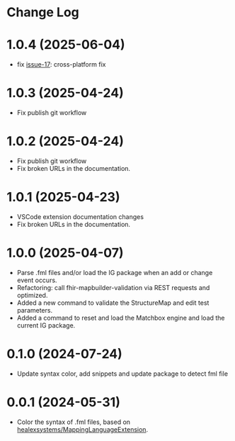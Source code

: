 # Change Log

# 1.0.4 (2025-06-04)
* fix [issue-17](https://github.com/aphp/fhir-mapbuilder/issues/17): cross-platform fix

# 1.0.3 (2025-04-24)
* Fix publish git workflow

# 1.0.2 (2025-04-24)
* Fix publish git workflow 
* Fix broken URLs in the documentation.

# 1.0.1 (2025-04-23)
* VSCode extension documentation changes
* Fix broken URLs in the documentation.

# 1.0.0 (2025-04-07)
* Parse .fml files and/or load the IG package when an add or change event occurs.
* Refactoring: call fhir-mapbuilder-validation via REST requests and optimized.
* Added a new command to validate the StructureMap and edit test parameters.
* Added a command to reset and load the Matchbox engine and load the current IG package.

# 0.1.0 (2024-07-24)

* Update syntax color, add snippets and update package to detect fml file

# 0.0.1 (2024-05-31)

* Color the syntax of .fml files, based on [healexsystems/MappingLanguageExtension](https://github.com/healexsystems/MappingLanguageExtension).
